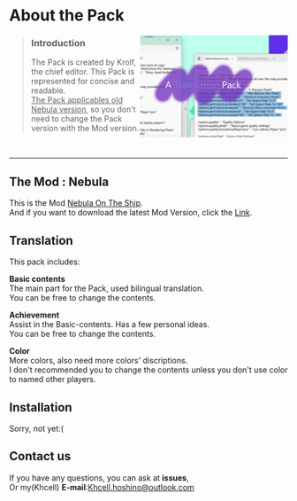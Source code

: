 # About the Pack
<img align="right" src="Resources/Image.jpg" width="53%" />
<p align="left">

> ### Introduction
>
> The Pack is created by Krolf, the chief editor. This Pack is represented for concise and readable.<br><ins>The Pack applicables old Nebula version</ins>, so you don't need to change the Pack version with the Mod version.
<br>
</p>

---
## The Mod : Nebula 
This is the Mod [Nebula On The Ship](https://github.com/Dolly1016/Nebula).<br>And if you want to download the latest Mod Version, click the [Link](https://github.com/Dolly1016/Nebula/releases/latest).
## Translation
This pack includes:
<detail>
<summary><b>Basic contents</b></summary>
The main part for the Pack, used bilingual translation.<br>You can be free to change the contents.

</detail><detail>
<summary><b>Achievement</b></summary>
Assist in the Basic-contents. Has a few personal ideas.<br>You can be free to change the contents.

</detail><detail>
<summary><b>Color</b></summary>
More colors, also need more colors' discriptions.<br>I don't recommended you to change the contents unless you don't use color to named other players.
</detail>

## Installation
Sorry, not yet:(
## Contact us
If you have any questions, you can ask at <b>issues</b>,<br>Or my(Khcell) <b>E-mail</b>:Khcell.hoshino@outlook.com
